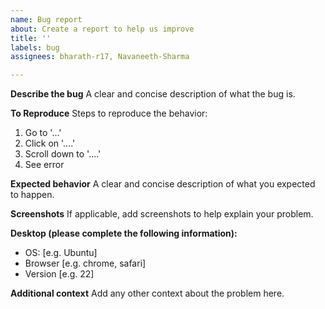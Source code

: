```yaml
---
name: Bug report
about: Create a report to help us improve
title: ''
labels: bug
assignees: bharath-r17, Navaneeth-Sharma

---
```


**Describe the bug**
A clear and concise description of what the bug is.

**To Reproduce**
Steps to reproduce the behavior:
1. Go to '...'
2. Click on '....'
3. Scroll down to '....'
4. See error

**Expected behavior**
A clear and concise description of what you expected to happen.

**Screenshots**
If applicable, add screenshots to help explain your problem.

**Desktop (please complete the following information):**
 - OS: [e.g. Ubuntu]
 - Browser [e.g. chrome, safari]
 - Version [e.g. 22]

**Additional context**
Add any other context about the problem here.
